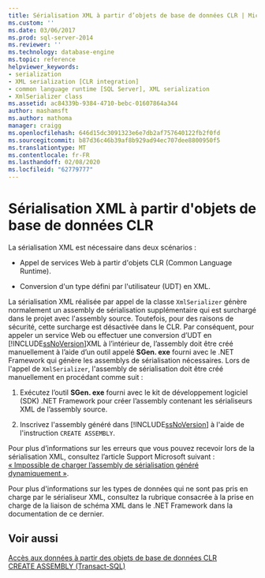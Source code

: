 ```yaml
---
title: Sérialisation XML à partir d’objets de base de données CLR | Microsoft Docs
ms.custom: ''
ms.date: 03/06/2017
ms.prod: sql-server-2014
ms.reviewer: ''
ms.technology: database-engine
ms.topic: reference
helpviewer_keywords:
- serialization
- XML serialization [CLR integration]
- common language runtime [SQL Server], XML serialization
- XmlSerializer class
ms.assetid: ac84339b-9384-4710-bebc-01607864a344
author: mashamsft
ms.author: mathoma
manager: craigg
ms.openlocfilehash: 646d15dc3091323e6e7db2af757640122fb2f0fd
ms.sourcegitcommit: b87d36c46b39af8b929ad94ec707dee8800950f5
ms.translationtype: MT
ms.contentlocale: fr-FR
ms.lasthandoff: 02/08/2020
ms.locfileid: "62779777"
---
```

# <a name="xml-serialization-from-clr-database-objects"></a>Sérialisation XML à partir d'objets de base de données CLR
  La sérialisation XML est nécessaire dans deux scénarios :  
  
-   Appel de services Web à partir d'objets CLR (Common Language Runtime).  
  
-   Conversion d'un type défini par l'utilisateur (UDT) en XML.  
  
 La sérialisation XML réalisée par appel de la classe `XmlSerializer` génère normalement un assembly de sérialisation supplémentaire qui est surchargé dans le projet avec l'assembly source. Toutefois, pour des raisons de sécurité, cette surcharge est désactivée dans le CLR. Par conséquent, pour appeler un service Web ou effectuer une conversion d’UDT en [!INCLUDE[ssNoVersion](../../includes/ssnoversion-md.md)]XML à l’intérieur de, l’assembly doit être créé manuellement à l’aide d’un outil appelé **SGen. exe** fourni avec le .NET Framework qui génère les assemblys de sérialisation nécessaires. Lors de l'appel de `XmlSerializer`, l'assembly de sérialisation doit être créé manuellement en procédant comme suit :  
  
1.  Exécutez l’outil **SGen. exe** fourni avec le kit de développement logiciel (SDK) .NET Framework pour créer l’assembly contenant les sérialiseurs XML de l’assembly source.  
  
2.  Inscrivez l'assembly généré dans [!INCLUDE[ssNoVersion](../../includes/ssnoversion-md.md)] à l'aide de l'instruction `CREATE ASSEMBLY`.  
  
 Pour plus d’informations sur les erreurs que vous pouvez recevoir lors de la sérialisation XML, consultez l’article Support Microsoft suivant : [« Impossible de charger l’assembly de sérialisation généré dynamiquement »](https://support.microsoft.com/kb/913668).  
  
 Pour plus d'informations sur les types de données qui ne sont pas pris en charge par le sérialiseur XML, consultez la rubrique consacrée à la prise en charge de la liaison de schéma XML dans le .NET Framework dans la documentation de ce dernier.  
  
## <a name="see-also"></a>Voir aussi  
 [Accès aux données à partir des objets de base de données CLR](../../relational-databases/clr-integration/data-access/data-access-from-clr-database-objects.md)   
 [CREATE ASSEMBLY &#40;Transact-SQL&#41;](/sql/t-sql/statements/create-assembly-transact-sql)  
  
  
